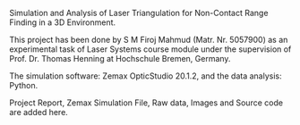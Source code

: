 Simulation and Analysis of Laser Triangulation for Non-Contact Range Finding in a 3D Environment.

This project has been done by S M Firoj Mahmud (Matr. Nr. 5057900) as an experimental task of Laser Systems course module under the supervision of Prof. Dr. Thomas Henning at Hochschule Bremen, Germany.

The simulation software: Zemax OpticStudio 20.1.2, and the data analysis: Python.

Project Report, Zemax Simulation File, Raw data, Images and Source code are added here.
